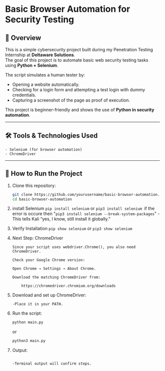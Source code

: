 # Basic Browser Automation for Security Testing

## 📌 Overview
This is a simple cybersecurity project built during my Penetration Testing Internship at **Deltaware Solutions**.  
The goal of this project is to automate basic web security testing tasks using **Python + Selenium**.

The script simulates a human tester by:
- Opening a website automatically.
- Checking for a login form and attempting a test login with dummy credentials.
- Capturing a screenshot of the page as proof of execution.

This project is beginner-friendly and shows the use of **Python in security automation**.

---

## 🛠 Tools & Technologies Used
```- Python 3
- Selenium (for browser automation)
- ChromeDriver
```
---

## 🚀 How to Run the Project

1. Clone this repository:
   ```bash
   git clone https://github.com/yourusername/basic-browser-automation.git
   cd basic-browser-automation
2. install Selenium
      ```pip install selenium``` or ```pip3 install selenium ```if the error is occure then "```pip3 install selenium --break-system-packages```" - This tells Kali “yes, I know, still install it globally.”
3. Verify Installation
   ```pip show selenium``` or ```pip3 show selenium```
4. Next Step: ChromeDriver

       Since your script uses webdriver.Chrome(), you also need ChromeDriver.

       Check your Google Chrome version:

       Open Chrome → Settings → About Chrome.
   
       Download the matching ChromeDriver from:
   ```
       https://chromedriver.chromium.org/downloads
   ```

5. Download and set up ChromeDriver:

     ```-Download ChromeDriver
     -Place it in your PATH.
     ```
6. Run the script:
     ```python
   python main.py
     ```
     or 
   ```python
   python3 main.py
   ```
7. Output:

     ```-A screenshot will be saved as result.png.

     -Terminal output will confirm steps.
     ```
